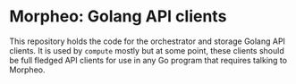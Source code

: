 Morpheo: Golang API clients
===========================

This repository holds the code for the orchestrator and storage Golang API
clients. It is used by `compute` mostly but at some point, these clients should
be full fledged API clients for use in any Go program that requires talking to
Morpheo.
